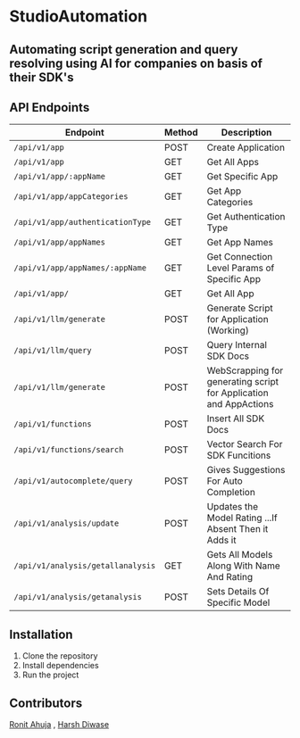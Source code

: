 # StudioAutomation

## Automating script generation and query resolving using AI for companies on basis of their SDK's


## API Endpoints
| Endpoint | Method | Description |
|----------|--------|-------------|
| `/api/v1/app` | POST | Create Application |
| `/api/v1/app` | GET | Get All Apps  |
| `/api/v1/app/:appName` | GET | Get Specific App  |
| `/api/v1/app/appCategories` | GET | Get App Categories |
| `/api/v1/app/authenticationType` | GET | Get Authentication Type |
| `/api/v1/app/appNames` | GET | Get App Names |
| `/api/v1/app/appNames/:appName` | GET | Get Connection Level Params of Specific App |
| `/api/v1/app/` | GET | Get All App  |
| `/api/v1/llm/generate` | POST | Generate Script for Application (Working)  |
| `/api/v1/llm/query` | POST | Query Internal SDK Docs |
| `/api/v1/llm/generate` | POST | WebScrapping for generating script for Application and AppActions |
| `/api/v1/functions` | POST | Insert All SDK Docs |
| `/api/v1/functions/search` | POST | Vector Search For SDK Funcitions |
| `/api/v1/autocomplete/query` | POST | Gives Suggestions For Auto Completion |
| `/api/v1/analysis/update` | POST | Updates the Model Rating ...If Absent Then it Adds it |
| `/api/v1/analysis/getallanalysis` | GET | Gets All Models Along With Name And Rating |
| `/api/v1/analysis/getanalysis` | POST | Sets Details Of Specific Model |

## Installation
1. Clone the repository
2. Install dependencies
3. Run the project


## Contributors
[Ronit Ahuja](https://github.com/ronitahuja/) ,
[Harsh Diwase](https://github.com/Harsh9307/)

